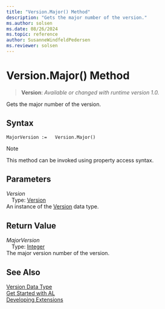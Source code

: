 ```yaml
---
title: "Version.Major() Method"
description: "Gets the major number of the version."
ms.author: solsen
ms.date: 08/26/2024
ms.topic: reference
author: SusanneWindfeldPedersen
ms.reviewer: solsen
---
```

[//]: # (START>DO_NOT_EDIT)
[//]: # (IMPORTANT:Do not edit any of the content between here and the END>DO_NOT_EDIT.)
[//]: # (Any modifications should be made in the .xml files in the ModernDev repo.)
# Version.Major() Method
> **Version**: _Available or changed with runtime version 1.0._

Gets the major number of the version.


## Syntax
```AL
MajorVersion :=   Version.Major()
```
> [!NOTE]
> This method can be invoked using property access syntax.
## Parameters
*Version*  
&emsp;Type: [Version](version-data-type.md)  
An instance of the [Version](version-data-type.md) data type.  

## Return Value
*MajorVersion*  
&emsp;Type: [Integer](../integer/integer-data-type.md)  
The major version number of the version.


[//]: # (IMPORTANT: END>DO_NOT_EDIT)
## See Also
[Version Data Type](version-data-type.md)  
[Get Started with AL](../../devenv-get-started.md)  
[Developing Extensions](../../devenv-dev-overview.md)